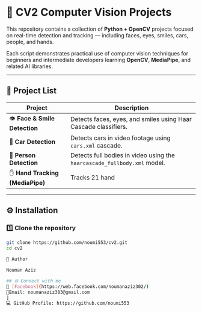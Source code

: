 # 🧠 CV2 Computer Vision Projects

This repository contains a collection of **Python + OpenCV** projects focused on real-time detection and tracking — including faces, eyes, smiles, cars, people, and hands.

Each script demonstrates practical use of computer vision techniques for beginners and intermediate developers learning **OpenCV**, **MediaPipe**, and related AI libraries.

---

## 📂 Project List

| Project | Description |
|----------|--------------|
| 👁️ **Face & Smile Detection** | Detects faces, eyes, and smiles using Haar Cascade classifiers. |
| 🚗 **Car Detection** | Detects cars in video footage using `cars.xml` cascade. |
| 🚶 **Person Detection** | Detects full bodies in video using the `haarcascade_fullbody.xml` model. |
| ✋ **Hand Tracking (MediaPipe)** | Tracks 21 hand 

---

## ⚙️ Installation

### 1️⃣ Clone the repository
```bash
git clone https://github.com/noumi553/cv2.git
cd cv2

💬 Author

Nouman Aziz

## 🌐 Connect with me
👤 [Facebook](https://web.facebook.com/noumanaziz302/)
📧Email: noumanaziz383@gmail.com
]
💻 GitHub Profile: https://github.com/noumi553

